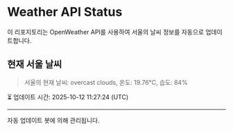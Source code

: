 
# Weather API Status

이 리포지토리는 OpenWeather API를 사용하여 서울의 날씨 정보를 자동으로 업데이트합니다.

## 현재 서울 날씨
> 서울의 현재 날씨: overcast clouds, 온도: 19.76°C, 습도: 84%

⏳ 업데이트 시간: 2025-10-12 11:27:24 (UTC)

---
자동 업데이트 봇에 의해 관리됩니다.
